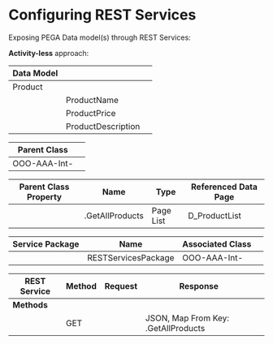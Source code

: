# Configuring REST Services

Exposing PEGA Data model(s) through REST Services:

**Activity-less** approach:

|Data Model|||
|-|-|-|
|Product|||
||ProductName||
||ProductPrice||
||ProductDescription||

|**Parent Class**||
|-|-|
|OOO-AAA-Int-||

|**Parent Class Property**|Name|Type|Referenced Data Page|
|-|-|-|-|
||.GetAllProducts|Page List|D_ProductList

|**Service Package**|Name|Associated Class||
|-|-|-|-|
||RESTServicesPackage|OOO-AAA-Int-||


|REST Service|Method|Request|Response||
|-|-|-|-|-|
|**Methods**|||||
||GET||JSON, Map From Key: .GetAllProducts||